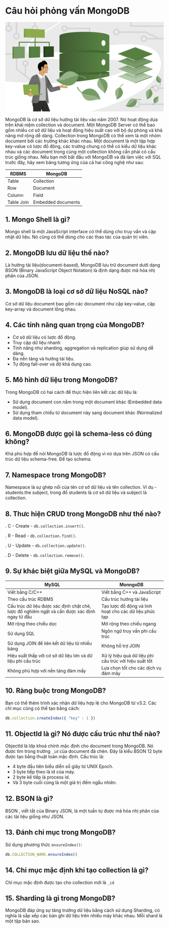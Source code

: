 # Câu hỏi phỏng vấn MongoDB

![](./assets/mongodb.jpg)

MongoDB là cơ sở dữ liệu hướng tài liệu vào năm 2007. Nó hoạt động dựa trên khái niệm collection và document. Một MongoDB Server có thể bao gồm nhiều cơ sở dữ liệu và hoạt động hiệu suất cao với bộ dự phòng và khả năng mở rộng dễ dàng. Collection trong MongoDB có thể xem là một nhóm document bới các trường khác khác nhau. Một document là một tập hợp key-value có lược đồ động, các trường chung có thể có kiểu dữ liệu khác nhau và các document trong cùng một collection không cần phải có cấu trúc giống nhau. Nếu bạn mới bắt đầu với MongoDB và đã làm việc với SQL trước đây, hãy xem bảng tương ứng của cả hai công nghệ như sau:

| RDBMS | MongoDB |
|-------|---------|
| Table | Collection |
| Row | Document |
| Column | Field |
| Table Join | Embedded documents |

## 1. Mongo Shell là gì?

Mongo shell là một JavaScript interface có thể dùng cho truy vấn và cập nhật dữ liệu. Nó cũng có thể dùng cho các thao tác của quản trị viên.

## 2. MongoDB lưu dữ liệu thế nào?

Là hướng tài liệu(document-based), MongoDB lưu trữ document dưới dạng BSON (Binary JavaScript Object Notation) là định dạng được mã hóa nhị phân của JSON.

## 3. MongoDB là loại cơ sở dữ liệu NoSQL nào?

Cơ sở dữ liệu document bao gồm các document như cặp key-value, cặp key-array và document lồng nhau.

## 4. Các tính năng quan trọng của MongoDB?

- Cơ sở dữ liệu có lược đồ động.
- Truy cập dữ liệu nhanh
- Tính năng như sharding, aggregation và replication giúp sử dụng dễ dàng.
- Đa nền tảng và hướng tài liệu.
- Tự động fall-over và độ khả dụng cao.

## 5. Mô hình dữ liệu trong MongoDB?

Trong MongoDB có hai cách để thực hiện liên kết các dữ liệu là:
- Sử dụng document con nằm trong một document khác (Embedded data model).
- Sử dụng tham chiếu từ document này sang document khác (Normalized data model).

## 6. MongoDB được gọi là schema-less có đúng không?

Khá phù hợp để nói MongoDB là lược đồ động vì nó dựa trên JSON có cấu trúc dữ liệu schema-free. Để tạo schema.

## 7. Namespace trong MongoDB?

Namespace là sự ghép nối của tên cơ sở dữ liệu và tên collection. Ví dụ - students.the subject, trong đố students là cơ sở dữ liệu và subject là collection.

## 8. Thưc hiện CRUD trong MongoDB như thế nào?

. C - Create - `db.collection.insert()`.

. R - Read - `db.collection.find()`.

. U - Update - `db.collection.update()`.

. D - Delete - `db.collection.remove()`.

## 9. Sự khác biệt giữa MySQL và MongoDB?

| MySQL | MonngoDB |
|-------|----------|
| Viết bằng C/C++ | Viết bằng C++ và JavaScript |
| Theo cấu trúc RDBMS | Cấu trúc hướng tài liệu |
| Cấu trúc dữ liệu được xác định chặt chẽ, lược đồ nghiêm ngặt và cần được xác định ngay từ đầu | Tạo lược đồ động và linh hoạt cho các dữ liệu phức tạp |
| Mở rộng theo chiều dọc | Mở rộng theo chiều ngang |
| Sử dụng SQL | Ngôn ngữ truy vấn phi cấu trúc |
| Sử dụng JOIN để liên kết dữ liệu từ nhiều bảng | Không hỗ trợ JOIN |
| Hiệu suất thấp với cơ sở dữ liệu lơn và dữ liệu phi cấu trúc | Xử lý hiệu quả dữ liệu phi cấu trúc với hiệu suất tốt |
| Không phù hợp với nền tảng đám mấy | Lựa chọn tốt cho các dịch vụ đám mây |

## 10. Ràng buộc trong MongoDB?

Bạn có thể thêm trình xác nhận dữ liệu hợp lệ cho MongoDB từ v3.2. Các chỉ mục cũng có thể tạo bằng cách:

```js
db.collection.createIndex({ "key" : 1 })
```

## 11. ObjectId là gì? Nó được cấu trúc như thế nào?

ObjectId là lớp khoá chính mặc định cho document trong MongoDB. Nó được tìm trong trường `_id` của document đã chèn. Đây là kiểu BSON 12 byte được tạo bằng thuật toán mặc định. Cấu trúc là:
- 4 byte đầu tiên biểu diễn số giây từ UNIX Epoch.
- 3 byte tiếp theo là id của máy.
- 2 byte kế tiếp là process id.
- Và 3 byte cuối cùng là một giá trị đếm ngẫu nhiên.

## 12. BSON là gì?

BSON , ᴠiết tắt của Binarу JSON, là một tuần tự được mã hóa nhị phân của các tài liệu giống như JSON.

## 13. Đánh chỉ mục trong MongoDB?

Sử dụng phương thức `ensureIndex()`:

```js
db.COLLECTION_NAME.ensureIndex()
```

## 14. Chỉ mục mặc định khi tạo collection là gì?

Chỉ mục mặc định được tạo cho collection mới là `_id`

## 15. Sharding là gì trong MongoDB?

MongoDB đáp ứng sự tăng trưởng dữ liệu bằng cách sử dụng Sharding, có nghĩa là sắp xếp các bản ghi dữ liệu trên nhiều máy khác nhau. Mỗi shard là một tập bản sao.
